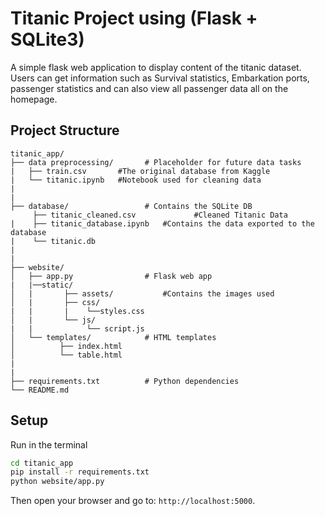 # Titanic Project using (Flask + SQLite3)

A simple flask web application to display content of the titanic dataset. Users can get information such as Survival statistics, Embarkation ports, passenger statistics and can also view all passenger data all on the homepage.

## Project Structure

```
titanic_app/
├── data preprocessing/       # Placeholder for future data tasks
|   ├── train.csv       #The original database from Kaggle
|   └── titanic.ipynb   #Notebook used for cleaning data
|
|
├── database/                 # Contains the SQLite DB
     ├── titanic_cleaned.csv             #Cleaned Titanic Data
|    ├── titanic_database.ipynb   #Contains the data exported to the database
|    └── titanic.db
|
|
├── website/
│   ├── app.py                # Flask web app
|   |──static/
│   |       ├── assets/           #Contains the images used
│   |       ├── css/
|   |       |    └──styles.css
│   |       └── js/
|   |            └── script.js
│   └── templates/            # HTML templates
│          ├── index.html
│          └── table.html
|
|
├── requirements.txt          # Python dependencies
└── README.md
```

## Setup

Run in the terminal

```Bash
cd titanic_app
pip install -r requirements.txt
python website/app.py
```

Then open your browser and go to: `http://localhost:5000`.
